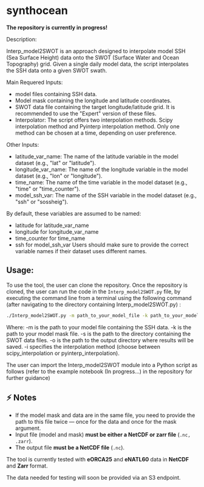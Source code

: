 # synthocean

**The repository is currently in progress!**  

Description:

Interp_model2SWOT is an approach designed to interpolate model SSH (Sea Surface Height) data onto the SWOT (Surface Water and Ocean Topography) grid. Given a single daily model data, the script interpolates the SSH data onto a given SWOT swath.

Main Requered Inputs:

- model files containing SSH data.
- Model mask containing the longitude and latitude coordinates.
- SWOT data file containing the target longitude/latitude grid. It is recommended to use the "Expert" version of these files.
- Interpolator: The script offers two interpolation methods. Scipy interpolation method and Pyinterp interpolation method. Only one method can be chosen at a time, depending on user preference.

Other Inputs:

- latitude_var_name: The name of the latitude variable in the model dataset (e.g., "lat" or "latitude").
- longitude_var_name: The name of the longitude variable in the model dataset (e.g., "lon" or "longitude").
- time_name: The name of the time variable in the model dataset (e.g., "time" or "time_counter").
- model_ssh_var: The name of the SSH variable in the model dataset (e.g., "ssh" or "sossheig").

By default, these variables are assumed to be named:

- latitude for latitude_var_name
- longitude for longitude_var_name
- time_counter for time_name
- ssh for model_ssh_var
Users should make sure to provide the correct variable names if their dataset uses different names.

## Usage:

To use the tool, the user can clone the repository. Once the repository is cloned, the user can run the code in the `Interp_model2SWOT.py` file, by executing the command line from a terminal using the following command (after navigating to the directory containing Interp_model2SWOT.py) :

```bash
./Interp_model2SWOT.py -m path_to_your_model_file -k path_to_your_model_mask_file -s path_to_swot_data_file -o path_to_output_file -i interpolator --model-lat-var latitude_var_name --model-lon-var longitude_var_name --model-time-var time_name --model_ssh_var the_model_ssh_variable_name
```
Where:
-m is the path to your model file containing the SSH data.
-k is the path to your model mask file.
-s is the path to the directory containing the SWOT data files.
-o is the path to the output directory where results will be saved.
-i specifies the interpolation method (choose between scipy_interpolation or pyinterp_interpolation).

The user can import the Interp_model2SWOT module into a Python script as follows (refer to the example notebook (In progress...) in the repository for further guidance)

## ⚡ Notes
- If the model mask and data are in the same file, you need to provide the path to this file twice — once for the data and once for the mask argument.
- Input file (model and mask) **must be either a NetCDF or zarr file** (`.nc, .zarr`).
- The output file **must be a NetCDF file** (`.nc`).

The tool is currently tested with **eORCA25** and **eNATL60** data in **NetCDF** and **Zarr** format.

The data needed for testing will soon be provided via an S3 endpoint.
